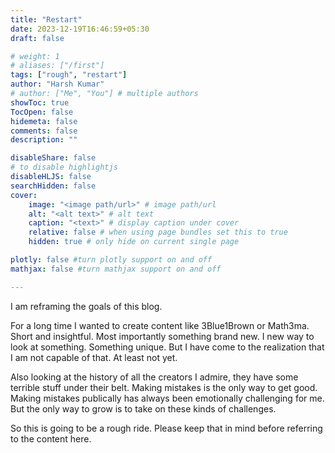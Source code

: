 ```yaml
---
title: "Restart"
date: 2023-12-19T16:46:59+05:30
draft: false

# weight: 1
# aliases: ["/first"]
tags: ["rough", "restart"]
author: "Harsh Kumar"
# author: ["Me", "You"] # multiple authors
showToc: true
TocOpen: false
hidemeta: false
comments: false
description: ""

disableShare: false
# to disable highlightjs
disableHLJS: false
searchHidden: false
cover:
    image: "<image path/url>" # image path/url
    alt: "<alt text>" # alt text
    caption: "<text>" # display caption under cover
    relative: false # when using page bundles set this to true
    hidden: true # only hide on current single page

plotly: false #turn plotly support on and off
mathjax: false #turn mathjax support on and off

---
```


I am reframing the goals of this blog.

For a long time I wanted to create content like 3Blue1Brown or Math3ma. Short and insightful. Most importantly something brand new. I new way to look at something. Something unique. But I have come to the realization that I am not capable of that. At least not yet. 

Also looking at the history of all the creators I admire, they have some terrible stuff under their belt. Making mistakes is the only way to get good. Making mistakes publically has always been emotionally challenging for me. But the only way to grow is to take on these kinds of challenges.

So this is going to be a rough ride. Please keep that in mind before referring to the content here.